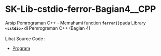# SK-Lib-cstdio-ferror-Bagian4__CPP
Arsip Pemrograman C++ - Memahami function <code><b>ferror()</b></code>pada Library <code><b>&lt;cstdio></b></code> di Pemrograman C++ (Bagian 4)<br><br>
Lihat Source Code : <br>
- <a href="https://github.com/RizkyKhapidsyah/SK-Lib-cstdio-ferror-Bagian4__CPP/blob/master/SK-Lib-cstdio-ferror-Bagian4__CPP/Source.cpp">Program</a>
